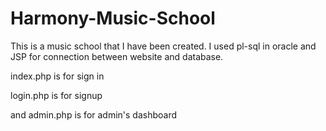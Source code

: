 # Harmony-Music-School
This is a music school that I have been created. I used pl-sql in oracle and JSP for connection between website and database. 

index.php is for sign in

login.php is for signup 

and admin.php is for admin's dashboard
